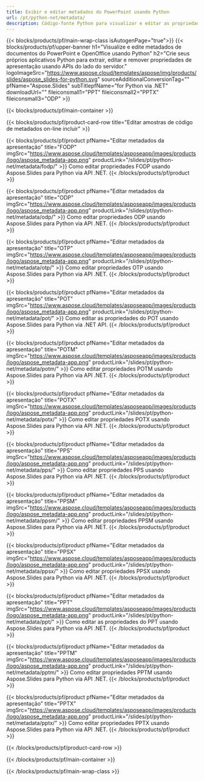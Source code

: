 ```yaml
---
title: Exibir e editar metadados do PowerPoint usando Python
url: /pt/python-net/metadata/
description: Código-fonte Python para visualizar e editar as propriedades da apresentação
---
```


{{< blocks/products/pf/main-wrap-class isAutogenPage="true">}}
{{< blocks/products/pf/upper-banner h1="Visualize e edite metadados de documentos do PowerPoint e OpenOffice usando Python" h2="Crie seus próprios aplicativos Python para extrair, editar e remover propriedades de apresentação usando APIs do lado do servidor." logoImageSrc="https://www.aspose.cloud/templates/aspose/img/products/slides/aspose_slides-for-python.svg" sourceAdditionalConversionTag="" pfName="Aspose.Slides" subTitlepfName="for Python via .NET" downloadUrl="" fileiconsmall1="PPT" fileiconsmall2="PPTX" fileiconsmall3="ODP" >}}

{{< blocks/products/pf/main-container >}}

{{< blocks/products/pf/product-card-row title="Editar amostras de código de metadados on-line incluir" >}}

{{< blocks/products/pf/product pfName="Editar metadados da apresentação" title="FODP" imgSrc="https://www.aspose.cloud/templates/asposeapp/images/products/logo/aspose_metadata-app.png" productLink="/slides/pt/python-net/metadata/fodp/" >}}
Como editar propriedades FODP usando Aspose.Slides para Python via API .NET.
{{< /blocks/products/pf/product >}}

{{< blocks/products/pf/product pfName="Editar metadados da apresentação" title="ODP" imgSrc="https://www.aspose.cloud/templates/asposeapp/images/products/logo/aspose_metadata-app.png" productLink="/slides/pt/python-net/metadata/odp/" >}}
Como editar propriedades ODP usando Aspose.Slides para Python via API .NET.
{{< /blocks/products/pf/product >}}

{{< blocks/products/pf/product pfName="Editar metadados da apresentação" title="OTP" imgSrc="https://www.aspose.cloud/templates/asposeapp/images/products/logo/aspose_metadata-app.png" productLink="/slides/pt/python-net/metadata/otp/" >}}
Como editar propriedades OTP usando Aspose.Slides para Python via API .NET.
{{< /blocks/products/pf/product >}}

{{< blocks/products/pf/product pfName="Editar metadados da apresentação" title="POT" imgSrc="https://www.aspose.cloud/templates/asposeapp/images/products/logo/aspose_metadata-app.png" productLink="/slides/pt/python-net/metadata/pot/" >}}
Como editar as propriedades do POT usando Aspose.Slides para Python via .NET API.
{{< /blocks/products/pf/product >}}

{{< blocks/products/pf/product pfName="Editar metadados da apresentação" title="POTM" imgSrc="https://www.aspose.cloud/templates/asposeapp/images/products/logo/aspose_metadata-app.png" productLink="/slides/pt/python-net/metadata/potm/" >}}
Como editar propriedades POTM usando Aspose.Slides para Python via API .NET.
{{< /blocks/products/pf/product >}}

{{< blocks/products/pf/product pfName="Editar metadados da apresentação" title="POTX" imgSrc="https://www.aspose.cloud/templates/asposeapp/images/products/logo/aspose_metadata-app.png" productLink="/slides/pt/python-net/metadata/potx/" >}}
Como editar propriedades POTX usando Aspose.Slides para Python via API .NET.
{{< /blocks/products/pf/product >}}

{{< blocks/products/pf/product pfName="Editar metadados da apresentação" title="PPS" imgSrc="https://www.aspose.cloud/templates/asposeapp/images/products/logo/aspose_metadata-app.png" productLink="/slides/pt/python-net/metadata/pps/" >}}
Como editar propriedades PPS usando Aspose.Slides para Python via API .NET.
{{< /blocks/products/pf/product >}}

{{< blocks/products/pf/product pfName="Editar metadados da apresentação" title="PPSM" imgSrc="https://www.aspose.cloud/templates/asposeapp/images/products/logo/aspose_metadata-app.png" productLink="/slides/pt/python-net/metadata/ppsm/" >}}
Como editar propriedades PPSM usando Aspose.Slides para Python via API .NET.
{{< /blocks/products/pf/product >}}

{{< blocks/products/pf/product pfName="Editar metadados da apresentação" title="PPSX" imgSrc="https://www.aspose.cloud/templates/asposeapp/images/products/logo/aspose_metadata-app.png" productLink="/slides/pt/python-net/metadata/ppsx/" >}}
Como editar propriedades PPSX usando Aspose.Slides para Python via API .NET.
{{< /blocks/products/pf/product >}}

{{< blocks/products/pf/product pfName="Editar metadados da apresentação" title="PPT" imgSrc="https://www.aspose.cloud/templates/asposeapp/images/products/logo/aspose_metadata-app.png" productLink="/slides/pt/python-net/metadata/ppt/" >}}
Como editar as propriedades do PPT usando Aspose.Slides para Python via API .NET.
{{< /blocks/products/pf/product >}}

{{< blocks/products/pf/product pfName="Editar metadados da apresentação" title="PPTM" imgSrc="https://www.aspose.cloud/templates/asposeapp/images/products/logo/aspose_metadata-app.png" productLink="/slides/pt/python-net/metadata/pptm/" >}}
Como editar propriedades PPTM usando Aspose.Slides para Python via API .NET.
{{< /blocks/products/pf/product >}}

{{< blocks/products/pf/product pfName="Editar metadados da apresentação" title="PPTX" imgSrc="https://www.aspose.cloud/templates/asposeapp/images/products/logo/aspose_metadata-app.png" productLink="/slides/pt/python-net/metadata/pptx/" >}}
Como editar propriedades PPTX usando Aspose.Slides para Python via API .NET.
{{< /blocks/products/pf/product >}}



{{< /blocks/products/pf/product-card-row >}}

{{< /blocks/products/pf/main-container >}}
    
{{< /blocks/products/pf/main-wrap-class >}}